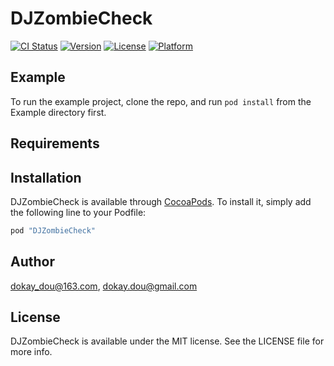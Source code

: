 # DJZombieCheck

[![CI Status](http://img.shields.io/travis/dokay_dou@163.com/DJZombieCheck.svg?style=flat)](https://travis-ci.org/dokay_dou@163.com/DJZombieCheck)
[![Version](https://img.shields.io/cocoapods/v/DJZombieCheck.svg?style=flat)](http://cocoapods.org/pods/DJZombieCheck)
[![License](https://img.shields.io/cocoapods/l/DJZombieCheck.svg?style=flat)](http://cocoapods.org/pods/DJZombieCheck)
[![Platform](https://img.shields.io/cocoapods/p/DJZombieCheck.svg?style=flat)](http://cocoapods.org/pods/DJZombieCheck)

## Example

To run the example project, clone the repo, and run `pod install` from the Example directory first.

## Requirements

## Installation

DJZombieCheck is available through [CocoaPods](http://cocoapods.org). To install
it, simply add the following line to your Podfile:

```ruby
pod "DJZombieCheck"
```

## Author

dokay_dou@163.com, dokay.dou@gmail.com

## License

DJZombieCheck is available under the MIT license. See the LICENSE file for more info.
